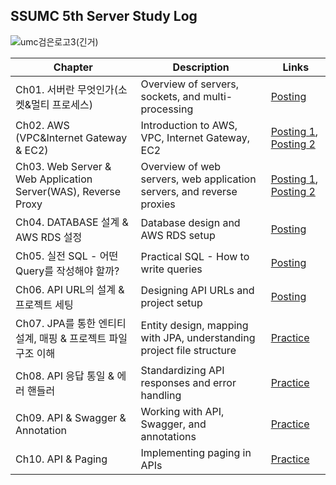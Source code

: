## SSUMC 5th Server Study Log

![umc검은로고3(긴거)](https://github.com/SSUMC-5th-Server/taetae/assets/102507306/e29f44f8-85ea-4a1e-867d-11f427e36cbb)


| Chapter | Description | Links |
|---------|-------------|-------|
| Ch01. 서버란 무엇인가(소켓&멀티 프로세스) | Overview of servers, sockets, and multi-processing | [Posting](https://oxdjww.tistory.com/entry/Ch01-%EC%84%9C%EB%B2%84%EB%9E%80-%EB%AC%B4%EC%97%87%EC%9D%B8%EA%B0%80%EC%86%8C%EC%BC%93%EB%A9%80%ED%8B%B0-%ED%94%84%EB%A1%9C%EC%84%B8%EC%8A%A4) |
| Ch02. AWS (VPC&Internet Gateway & EC2) | Introduction to AWS, VPC, Internet Gateway, EC2 | [Posting 1](https://oxdjww.tistory.com/entry/Ch02-AWS-VPC-Internet-Gateway-EC2), [Posting 2](https://oxdjww.tistory.com/entry/Ch02-AWS-VPC-Internet-Gateway-EC2-%EC%8B%A4%EC%8A%B5) |
| Ch03. Web Server & Web Application Server(WAS), Reverse Proxy | Overview of web servers, web application servers, and reverse proxies | [Posting 1](https://oxdjww.tistory.com/entry/Ch03-Web-Server-WAS-Reverse-Proxy), [Posting 2](https://oxdjww.tistory.com/entry/Ch04-DATABASE-Design-AWS-RDS-Settings-Practice) |
| Ch04. DATABASE 설계 & AWS RDS 설정 | Database design and AWS RDS setup | [Posting](https://oxdjww.tistory.com/entry/Ch04-DATABASE-Design-AWS-RDS-Settings-Practice) |
| Ch05. 실전 SQL - 어떤 Query를 작성해야 할까? | Practical SQL - How to write queries | [Posting](https://oxdjww.tistory.com/entry/Ch05-SQL) |
| Ch06. API URL의 설계 & 프로젝트 세팅 | Designing API URLs and project setup | [Posting](https://oxdjww.tistory.com/entry/Ch06-API-URL-Project-Configuration) |
| Ch07. JPA를 통한 엔티티 설계, 매핑 & 프로젝트 파일 구조 이해 | Entity design, mapping with JPA, understanding project file structure | [Practice](https://github.com/oxdjww/umc5th-spring-practice/tree/week7) |
| Ch08. API 응답 통일 & 에러 핸들러 | Standardizing API responses and error handling | [Practice](https://github.com/oxdjww/umc5th-spring-practice/tree/week8) |
| Ch09. API & Swagger & Annotation | Working with API, Swagger, and annotations | [Practice](https://github.com/oxdjww/umc5th-spring-practice/tree/week9) |
| Ch10. API & Paging | Implementing paging in APIs | [Practice](https://github.com/oxdjww/umc5th-spring-practice/tree/week10) |

